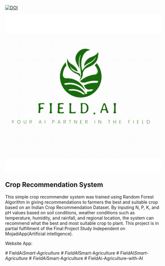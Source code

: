 [![DOI](https://zenodo.org/badge/636972288.svg)](https://zenodo.org/badge/latestdoi/636972288)

<img src="https://github.com/satria080503/FieldAI_Smart-agriculture/blob/main/FieldAi_logo%20Full.jpg" alt="Cropify Logo">

## Crop Recommendation System
This simple crop recommender system was trained using Random Forest Algorithm in giving recommendations to farmers the best and suitable crop based on an Indian Crop Recommendation Dataset. 
By inputing N, P, K, and pH values based on soil conditions, weather conditions such as temperature, humidity, and rainfall, and regional location, the system can recommend what the best and most suitable crop to plant.
This project is in partial fulfillment of the Final Project Study Independent on MojadiApp(Artificial intelligence).

Website App:

#   F i e l d A i _ S m a r t - A g r i c u l t u r e 
 
 #   F i e l d A I _ S m a r t - A g r i c u l t u r e 
 
 #   F i e l d A I _ S m a r t - A g r i c u l t u r e 
 
 #   F i e l d A i _ S m a r t - A g r i c u l t u r e 
 
 #   F i e l d A i - A g r i c u l t u r e - w i t h - A I 
 
 